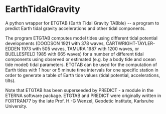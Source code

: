 # EarthTidalGravity
A python wrapper for ETGTAB (Earth Tidal Gravity TABble) -- a program to predict Earth tidal gravity accelerations and other tidal components.

The program ETGTAB computes model tides using different tidal potential developments (DOODSON 1921 with 378 waves, CARTWRIGHT-TAYLER-EDDEN 1973 with 505 waves, TAMURA 1987 with 1200 waves, or BUELLESFELD 1985 with 665 waves) for a number of different tidal components using observed or estimated (e.g. by a body tide and ocean tide model) tidal parameters. ETGTAB can be used for the computation of Earth tides with 1 hour or 5 minute time intervals for one specific station in order to generate a table of Earth tide values (tidal potential, accelerations, tilts).

Note that ETGTAB has been superseeded by PREDICT - a module in the ETERNA software package.
ETGTAB and PREDICT were originally written in FORTRAN77 by the late Prof. H.-G Wenzel, Geodetic Institute, Karlsruhe University.
